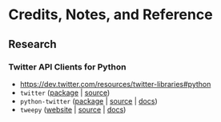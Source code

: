 # Credits, Notes, and Reference

## Research

### Twitter API Clients for Python

  + https://dev.twitter.com/resources/twitter-libraries#python
  + `twitter` ([package](https://pypi.python.org/pypi/twitter) | [source](_____________))
  + `python-twitter` ([package](https://pypi.python.org/pypi/python-twitter/) | [source](https://github.com/bear/python-twitter) | [docs](https://python-twitter.readthedocs.io/en/latest/))
  + `tweepy` ([website](http://www.tweepy.org/) | [source](https://github.com/tweepy/tweepy) | [docs](http://tweepy.readthedocs.io/en/v3.5.0/))
